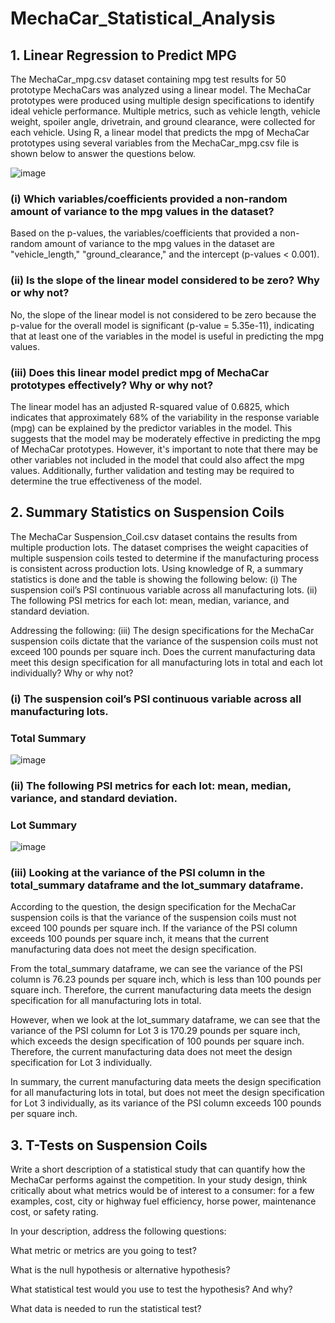 # MechaCar_Statistical_Analysis

## 1. Linear Regression to Predict MPG
The MechaCar_mpg.csv dataset containing mpg test results for 50 prototype MechaCars was analyzed using a linear model. The MechaCar prototypes were produced using multiple design specifications to identify ideal vehicle performance. Multiple metrics, such as vehicle length, vehicle weight, spoiler angle, drivetrain, and ground clearance, were collected for each vehicle. Using R, a linear model that predicts the mpg of MechaCar prototypes using several variables from the MechaCar_mpg.csv file is shown below to answer the questions below.

![image](https://user-images.githubusercontent.com/114967995/231612365-31338d73-4f36-48f2-b2bf-703c167b553b.png)


### (i) Which variables/coefficients provided a non-random amount of variance to the mpg values in the dataset?
Based on the p-values, the variables/coefficients that provided a non-random amount of variance to the mpg values in the dataset are "vehicle_length," "ground_clearance," and the intercept (p-values < 0.001).

### (ii) Is the slope of the linear model considered to be zero? Why or why not?
No, the slope of the linear model is not considered to be zero because the p-value for the overall model is significant (p-value = 5.35e-11), indicating that at least one of the variables in the model is useful in predicting the mpg values.

### (iii) Does this linear model predict mpg of MechaCar prototypes effectively? Why or why not?
The linear model has an adjusted R-squared value of 0.6825, which indicates that approximately 68% of the variability in the response variable (mpg) can be explained by the predictor variables in the model. This suggests that the model may be moderately effective in predicting the mpg of MechaCar prototypes. However, it's important to note that there may be other variables not included in the model that could also affect the mpg values. Additionally, further validation and testing may be required to determine the true effectiveness of the model.


## 2. Summary Statistics on Suspension Coils
The MechaCar Suspension_Coil.csv dataset contains the results from multiple production lots. The dataset comprises the weight capacities of multiple suspension coils  tested to determine if the manufacturing process is consistent across production lots. Using knowledge of R, a summary statistics is done and the table is showing the following below:
(i) The suspension coil’s PSI continuous variable across all manufacturing lots.
(ii) The following PSI metrics for each lot: mean, median, variance, and standard deviation.

Addressing the following:
(iii) The design specifications for the MechaCar suspension coils dictate that the variance of the suspension coils must not exceed 100 pounds per square inch. Does the current manufacturing data meet this design specification for all manufacturing lots in total and each lot individually? Why or why not?

### (i) The suspension coil’s PSI continuous variable across all manufacturing lots.

### Total Summary 
![image](https://user-images.githubusercontent.com/114967995/231612686-80ae8fac-571c-411c-83e1-1be8d1197900.png)



### (ii) The following PSI metrics for each lot: mean, median, variance, and standard deviation.

### Lot Summary
![image](https://user-images.githubusercontent.com/114967995/231615478-db7da3aa-2609-4a44-b69e-0820c35c9a66.png)


### (iii) Looking at the variance of the PSI column in the total_summary dataframe and the lot_summary dataframe.

According to the question, the design specification for the MechaCar suspension coils is that the variance of the suspension coils must not exceed 100 pounds per square inch. If the variance of the PSI column exceeds 100 pounds per square inch, it means that the current manufacturing data does not meet the design specification.

From the total_summary dataframe, we can see the variance of the PSI column is 76.23 pounds per square inch, which is less than 100 pounds per square inch. Therefore, the current manufacturing data meets the design specification for all manufacturing lots in total.

However, when we look at the lot_summary dataframe, we can see that the variance of the PSI column for Lot 3 is 170.29 pounds per square inch, which exceeds the design specification of 100 pounds per square inch. Therefore, the current manufacturing data does not meet the design specification for Lot 3 individually.

In summary, the current manufacturing data meets the design specification for all manufacturing lots in total, but does not meet the design specification for Lot 3 individually, as its variance of the PSI column exceeds 100 pounds per square inch.

 ## 3. T-Tests on Suspension Coils
 Write a short description of a statistical study that can quantify how the MechaCar performs against the competition. In your study design, think critically about what metrics would be of interest to a consumer: for a few examples, cost, city or highway fuel efficiency, horse power, maintenance cost, or safety rating.

In your description, address the following questions:

What metric or metrics are you going to test?

What is the null hypothesis or alternative hypothesis?

What statistical test would you use to test the hypothesis? And why?

What data is needed to run the statistical test?








